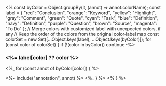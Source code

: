 
<% const byColor = Object.groupBy(it, (annot) => annot.colorName);
const label = {
    "red": "Conclusion",
    "orange": "Keyword",
    "yellow": "Highlight",
    "gray": "Comment",
    "green": "Quote",
    "cyan": "Task",
    "blue": "Definition",
    "navy": "Definition",
    "purple": "Question",
    "brown": "Source",
    "magenta": "To Do"
};
// Merge colors with customized label with unexpected colors, if any
// Keep the order of the colors from the original color-label map
const colorSet = new Set([...Object.keys(label), ...Object.keys(byColor)]);
for (const color of colorSet) { 
if (!(color in byColor)) continue -%>

### <%= label[color] ?? color %>
  <%_ for (const annot of byColor[color]) { %>

<%~ include("annotation", annot) %>
  <%_ } %>
<% } %>
